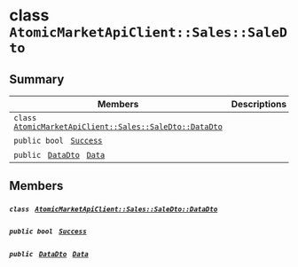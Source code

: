 # class `AtomicMarketApiClient::Sales::SaleDto` 

## Summary

 Members                                | Descriptions                                
----------------------------------------|---------------------------------------------
`class ` [`AtomicMarketApiClient::Sales::SaleDto::DataDto`](.github/workflows/documentation/md/AtomicMarketApiClient--Sales--SaleDto--DataDto.md#class_atomic_market_api_client_1_1_sales_1_1_sale_dto_1_1_data_dto)        | 
`public bool ` [`Success`](#class_atomic_market_api_client_1_1_sales_1_1_sale_dto_1a506fb037fbb6bfe8f254c021a2c3cfac) | 
`public ` [`DataDto`](.github/workflows/documentation/md/AtomicMarketApiClient--Sales--SaleDto--DataDto.md#class_atomic_market_api_client_1_1_sales_1_1_sale_dto_1_1_data_dto)` ` [`Data`](#class_atomic_market_api_client_1_1_sales_1_1_sale_dto_1a65c0779654774581967081cf3136bd84) | 

## Members

##### `class ` [`AtomicMarketApiClient::Sales::SaleDto::DataDto`](.github/workflows/documentation/md/AtomicMarketApiClient--Sales--SaleDto--DataDto.md#class_atomic_market_api_client_1_1_sales_1_1_sale_dto_1_1_data_dto) 

##### `public bool ` [`Success`](#class_atomic_market_api_client_1_1_sales_1_1_sale_dto_1a506fb037fbb6bfe8f254c021a2c3cfac) 

##### `public ` [`DataDto`](.github/workflows/documentation/md/AtomicMarketApiClient--Sales--SaleDto--DataDto.md#class_atomic_market_api_client_1_1_sales_1_1_sale_dto_1_1_data_dto)` ` [`Data`](#class_atomic_market_api_client_1_1_sales_1_1_sale_dto_1a65c0779654774581967081cf3136bd84) 

